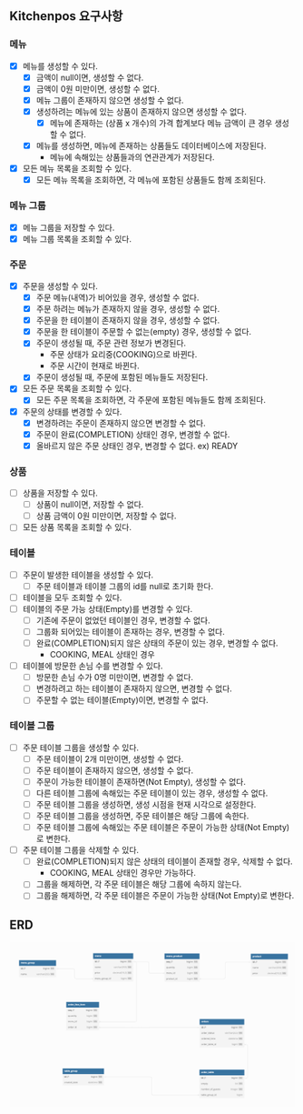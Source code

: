 ## Kitchenpos 요구사항

### 메뉴
- [X] 메뉴를 생성할 수 있다.
  - [X] 금액이 null이면, 생성할 수 없다.
  - [X] 금액이 0원 미만이면, 생성할 수 없다.
  - [X] 메뉴 그룹이 존재하지 않으면 생성할 수 없다.
  - [X] 생성하려는 메뉴에 있는 상품이 존재하지 않으면 생성할 수 없다.
    - [X] 메뉴에 존재하는 (상품 x 개수)의 가격 합계보다 메뉴 금액이 큰 경우 생성할 수 없다.
  - [X] 메뉴를 생성하면, 메뉴에 존재하는 상품들도 데이터베이스에 저장된다.
    - 메뉴에 속해있는 상품들과의 연관관계가 저장된다.
- [X] 모든 메뉴 목록을 조회할 수 있다.
  - [X] 모든 메뉴 목록을 조회하면, 각 메뉴에 포함된 상품들도 함께 조회된다.

### 메뉴 그룹
- [X] 메뉴 그룹을 저장할 수 있다.
- [X] 메뉴 그룹 목록을 조회할 수 있다.

### 주문
- [X] 주문을 생성할 수 있다.
  - [X] 주문 메뉴(내역)가 비어있을 경우, 생성할 수 없다.
  - [X] 주문 하려는 메뉴가 존재하지 않을 경우, 생성할 수 없다.
  - [X] 주문을 한 테이블이 존재하지 않을 경우, 생성할 수 없다.
  - [X] 주문을 한 테이블이 주문할 수 없는(empty) 경우, 생성할 수 없다.
  - [X] 주문이 생성될 때, 주문 관련 정보가 변경된다. 
    - 주문 상태가 요리중(COOKING)으로 바뀐다.
    - 주문 시간이 현재로 바뀐다.
  - [X] 주문이 생성될 때, 주문에 포함된 메뉴들도 저장된다.
- [X] 모든 주문 목록을 조회할 수 있다.
  - [X] 모든 주문 목록을 조회하면, 각 주문에 포함된 메뉴들도 함께 조회된다.
- [X] 주문의 상태를 변경할 수 있다.
  - [X] 변경하려는 주문이 존재하지 않으면 변경할 수 없다.
  - [X] 주문이 완료(COMPLETION) 상태인 경우, 변경할 수 없다.
  - [X] 올바르지 않은 주문 상태인 경우, 변경할 수 없다. ex) READY

### 상품
- [ ] 상품을 저장할 수 있다.
  - [ ] 상품이 null이면, 저장할 수 없다.
  - [ ] 상품 금액이 0원 미만이면, 저장할 수 없다.
- [ ] 모든 상품 목록을 조회할 수 있다.

### 테이블
- [ ] 주문이 발생한 테이블을 생성할 수 있다.
  - [ ] 주문 테이블과 테이블 그룹의 id를 null로 초기화 한다.
- [ ] 테이블을 모두 조회할 수 있다.
- [ ] 테이블의 주문 가능 상태(Empty)를 변경할 수 있다.
  - [ ] 기존에 주문이 없었던 테이블인 경우, 변경할 수 없다.
  - [ ] 그룹화 되어있는 테이블이 존재하는 경우, 변경할 수 없다.
  - [ ] 완료(COMPLETION)되지 않은 상태의 주문이 있는 경우, 변경할 수 없다.
    - COOKING, MEAL 상태인 경우
- [ ] 테이블에 방문한 손님 수를 변경할 수 있다.
  - [ ] 방문한 손님 수가 0명 미만이면, 변경할 수 없다.
  - [ ] 변경하려고 하는 테이블이 존재하지 않으면, 변경할 수 없다.
  - [ ] 주문할 수 없는 테이블(Empty)이면, 변경할 수 없다.

### 테이블 그룹
- [ ] 주문 테이블 그룹을 생성할 수 있다.
  - [ ] 주문 테이블이 2개 미만이면, 생성할 수 없다.
  - [ ] 주문 테이블이 존재하지 않으면, 생성할 수 없다.
  - [ ] 주문이 가능한 테이블이 존재하면(Not Empty), 생성할 수 없다.
  - [ ] 다른 테이블 그룹에 속해있는 주문 테이블이 있는 경우, 생성할 수 없다.
  - [ ] 주문 테이블 그룹을 생성하면, 생성 시점을 현재 시각으로 설정한다.
  - [ ] 주문 테이블 그룹을 생성하면, 주문 테이블은 해당 그룹에 속한다.
  - [ ] 주문 테이블 그룹에 속해있는 주문 테이블은 주문이 가능한 상태(Not Empty)로 변한다.
- [ ] 주문 테이블 그룹을 삭제할 수 있다.
  - [ ] 완료(COMPLETION)되지 않은 상태의 테이블이 존재할 경우, 삭제할 수 없다.
    - COOKING, MEAL 상태인 경우만 가능하다.
  - [ ] 그룹을 해제하면, 각 주문 테이블은 해당 그룹에 속하지 않는다.
  - [ ] 그룹을 해제하면, 각 주문 테이블은 주문이 가능한 상태(Not Empty)로 변한다.

## ERD
![img.png](images%2Fimg.png)
